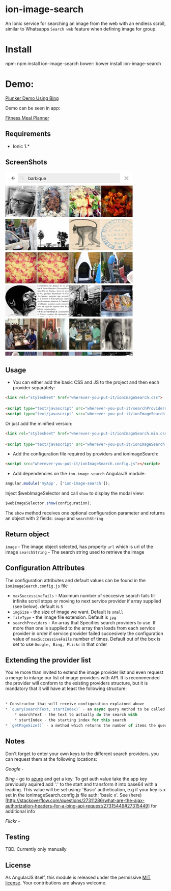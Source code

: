 # ion-image-search

An Ionic service for searching an image from the web with an endless scroll, similar to Whatsapps `Search web` feature when defining image for group.

# Install

npm: npm install ion-image-search
bower: bower install ion-image-search

# Demo:

[Plunker Demo Using Bing](http://plnkr.co/edit/ThyM5ooHWFzjZcc50hJ7?p=preview)

Demo can be seen in app:

[Fitness Meal Planner](http://www.fitnessmealplanner.com)

## Requirements

- Ionic 1.*

## ScreenShots

![alt tag](/screenshots/screenshot1.jpg)

## Usage

- You can either add the basic CSS and JS to the project and then each provider separately:

```html
<link rel="stylesheet" href="wherever-you-put-it/ionImageSearch.css">

<script type="text/javascript" src="wherever-you-put-it/searchProviders/*Provider.js"></script>
<script type="text/javascript" src="wherever-you-put-it/ionImageSearch.js"></script>
```

Or just add the minified version:

```html
<link rel="stylesheet" href="wherever-you-put-it/ionImageSearch.min.css">

<script type="text/javascript" src="wherever-you-put-it/ionImageSearch.min.js"></script>
```

- Add the configuration file required by providers and ionImageSearch:

```html
<script src="wherever-you-put-it/ionImageSearch.config.js"></script>
```

- Add dependencies on the `ion-image-search` AngularJS module:

```javascript
angular.module('myApp', ['ion-image-search']);
```

Inject $webImageSelector and call `show` to display the modal view:
```javascript
$webImageSelector.show(configuration);
```

The `show` method receives one optional configuration parameter and returns an object with 2 fields: `image` and `searchString`

## Return object

`image` - The image object selected, has property `url` which is url of the image
`searchString` - The search string used to retrieve the image
## Configuration Attributes

The configuration attributes and default values can be found in the `ionImageSearch.config.js` file

- `maxSuccessiveFails` - Maximum number of seccesive search fails till infinite scroll stops or moving to next service provider if array supplied (see below). default is `5`
- `imgSize` - the size of image we want. Default is `small`
- `fileType` - the image file extension. Default is `jpg`
- `searchProviders` - An array that Specifies search providers to use.
                                If more than one is supplied to the array than loads from each service provider in order if service provider failed succesively the configuration value of `maxSuccessiveFails` number of times.
                                Default out of the box is set to use `Google, Bing, Flickr` in that order

## Extending the provider list

You're more than invited to extend the image provider list and even request a merge to inlarge our list of image providers with API.
It is recommended the provider will conform to the existing providers structure, but it is mandatory that it will have at least the following structure:

```javascript

* Constructor that will receive configuration explained above
* `query(searchText, startIndex)` - an async query method to be called to do the actual query which receives two parameters:
    * searchText - the text to actually do the search with
    * startIndex - the starting index for this search
* `getPageSize()` - a method which returns the number of items the query retrieves


```

## Notes

Don't forget to enter your own keys to the different search providers. you can request them at the following locations:

_Google_ -

_Bing_ - go to [azure](https://datamarket.azure.com/) and get a key. To get auth value take the app key previously aquired add ':' to the start and transform it into base64 with a leading. This value will be set using: 'Basic' authetication, e.g if your key is x set in the ionImageSearch.config.js file auth: 'basic x'. See (here)[http://stackoverflow.com/questions/27311286/what-are-the-ajax-authorization-headers-for-a-bing-api-request/27315449#27315449] for additional info

_Flickr_ -

## Testing

TBD. Currently only manually

## License

As AngularJS itself, this module is released under the permissive [MIT license](http://revolunet.mit-license.org). Your contributions are always welcome.

